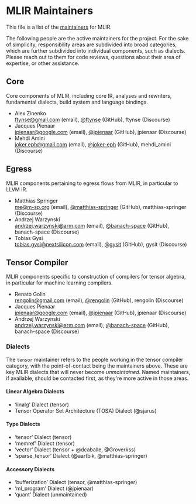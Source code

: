 # MLIR Maintainers

This file is a list of the
[maintainers](https://llvm.org/docs/DeveloperPolicy.html#maintainers) for MLIR.

The following people are the active maintainers for the project. For the sake of
simplicity, responsibility areas are subdivided into broad categories, which are
further subdivided into individual components, such as dialects. Please reach
out to them for code reviews, questions about their area of expertise, or other
assistance.

## Core

Core components of MLIR, including core IR, analyses and rewriters, fundamental
dialects, build system and language bindings.

- Alex Zinenko \
  ftynse@gmail.com (email),
  [@ftynse](https://github.com/ftynse) (GitHub),
  ftynse (Discourse)
- Jacques Pienaar \
  jpienaar@google.com (email),
  [@jpienaar](https://github.com/jpienaar) (GitHub),
  jpienaar (Discourse)
- Mehdi Amini \
  joker.eph@gmail.com (email),
  [@joker-eph](https://github.com/joker-eph) (GitHub),
  mehdi_amini (Discourse)

## Egress

MLIR components pertaining to egress flows from MLIR, in particular to LLVM IR.

- Matthias Springer \
  me@m-sp.org (email),
  [@matthias-springer](https://github.com/matthias-springer) (GitHub),
  matthias-springer (Discourse)
- Andrzej Warzynski \
  andrzej.warzynski@arm.com (email),
  [@banach-space](https://github.com/banach-space) (GitHub),
  banach-space (Discourse)
- Tobias Gysi \
  tobias.gysi@nextsilicon.com (email),
  [@gysit](https://github.com/gysit) (GitHub),
  gysit (Discourse)

## Tensor Compiler

MLIR components specific to construction of compilers for tensor algebra, in
particular for machine learning compilers.

- Renato Golin \
  rengolin@gmail.com (email),
  [@rengolin](https://github.com/rengolin) (GitHub),
  rengolin (Discourse)
- Jacques Pienaar \
  jpienaar@google.com (email),
  [@jpienaar](https://github.com/jpienaar) (GitHub),
  jpienaar (Discourse)
- Andrzej Warzynski \
  andrzej.warzynski@arm.com (email),
  [@banach-space](https://github.com/banach-space) (GitHub),
  banach-space (Discourse)

### Dialects

The `tensor` maintainer refers to the people working in the tensor compiler category, with the point-of-contact being the maintainers above.
These are key MLIR dialects that will never become _unmaintained_.
Named maintainers, if available, should be contacted first, as they're more active in those areas.

#### Linear Algebra Dialects
* ‘linalg’ Dialect (tensor)
* Tensor Operator Set Architecture (TOSA) Dialect (@sjarus)

#### Type Dialects
* ‘tensor’ Dialect (tensor)
* ‘memref’ Dialect (tensor)
* ‘vector’ Dialect (tensor + @dcaballe, @Groverkss)
* ‘sparse_tensor’ Dialect (@aartbik, @matthias-springer)

#### Accessory Dialects
* ‘bufferization’ Dialect (tensor, @matthias-springer)
* ‘ml_program’ Dialect (@jpienaar)
* ‘quant’ Dialect (unmaintained)
